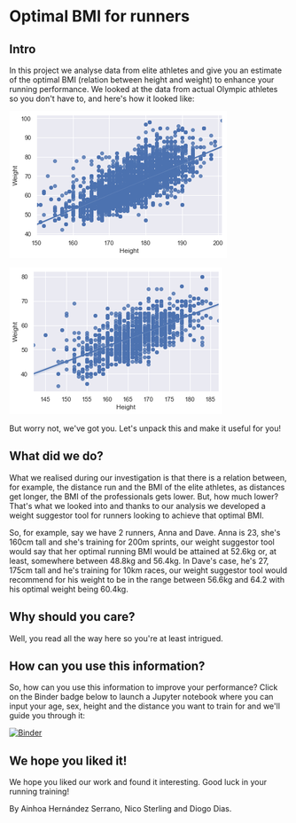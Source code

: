 # Optimal BMI for runners

## Intro

In this project we analyse data from elite athletes and give you an estimate of the optimal BMI (relation between height and weight) to enhance your running performance. We looked at the data from actual Olympic athletes so you don't have to, and here's how it looked like:
    
![png](output_8_1.png)
  
![png](output_9_1.png)

But worry not, we've got you. Let's unpack this and make it useful for you!


## What did we do?

What we realised during our investigation is that there is a relation between, for example, the distance run and the BMI of the elite athletes, as distances get longer, the BMI of the professionals gets lower. But, how much lower? That's what we looked into and thanks to our analysis we developed a weight suggestor tool for runners looking to achieve that optimal BMI. 

So, for example, say we have 2 runners, Anna and Dave. Anna is 23, she's 160cm tall and she's training for 200m sprints, our weight suggestor tool would say that her optimal running BMI would be attained at 52.6kg or, at least, somewhere between 48.8kg and 56.4kg. In Dave's case, he's 27, 175cm tall and he's training for 10km races, our weight suggestor tool would recommend for his weight to be in the range between 56.6kg and 64.2 with his optimal weight being 60.4kg.


## Why should you care?

Well, you read all the way here so you're at least intrigued. 


## How can you use this information?

So, how can you use this information to improve your performance? Click on the Binder badge below to launch a Jupyter notebook where you can input your age, sex, height and the distance you want to train for and we'll guide you through it:

[![Binder](https://mybinder.org/badge_logo.svg)](https://mybinder.org/v2/gh/ainchoa/runnersbmi/main?labpath=weight_suggestor.ipynb)


## We hope you liked it!

We hope you liked our work and found it interesting. Good luck in your running training!

By Ainhoa Hernández Serrano, Nico Sterling and Diogo Dias.
